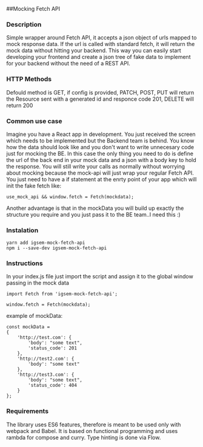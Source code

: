 ##Mocking Fetch API

### Description

Simple wrapper around Fetch API, it accepts a json object of urls mapped to mock response data. 
If the url is called with standard fetch, it will return the mock data without hitting your backend. 
This way you can easily start developing your frontend and create a json tree of fake data to implement 
for your backend without the need of a REST API.

### HTTP Methods
Defould method is GET, if config is provided, PATCH, POST, PUT will return the Resource sent with a generated id and responce code 201, DELETE will return 200

### Common use case
Imagine you have a React app in development. You just received the screen which needs to be implemented but the Backend team is behind. You know how the data should look like and you don't want to write unnecesary code just for mocking the BE. In this case the only thing you need to do is define the url of the back end in your mock data and a json with a body key to hold the response. You will still write your calls as normally without worrying about mocking because the mock-api will just wrap your regular Fetch API. You just need to have a if statement at the enrty point of your app which will init the fake fetch like:

```
use_mock_api && window.fetch = Fetch(mockdata);
```

Another advantage is that in the mockData you will build up exactly the structure you require and you just pass it to the BE team..I need this :)


### Instalation
```
yarn add igsem-mock-fetch-api
npm i --save-dev igsem-mock-fetch-api
```
 
### Instructions
In your index.js file just import the script and assign it to the global window passing in the mock data
```
import Fetch from 'igsem-mock-fetch-api';

window.fetch = Fetch(mockdata);
```
example of mockData:
```
const mockData = 
{
    'http://test.com': {
        'body': "some text",
        'status_code': 201
    },   
    'http://test2.com': {
        'body': "some text"
    },
    'http://test3.com': {
        'body': "some text",
        'status_code': 404
    }
};
```

### Requirements
The library uses ES6 features, therefore is meant to be used only with webpack and Babel. 
It is based on functional programming and uses rambda for compose and curry. Type hinting is done via Flow.
